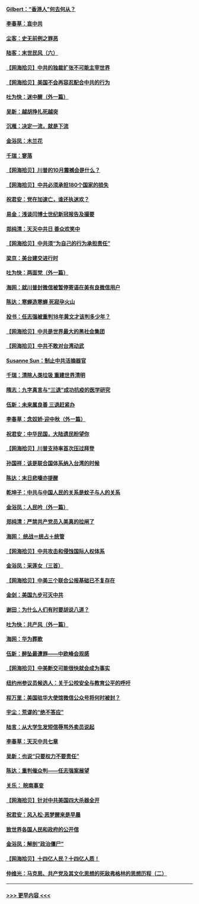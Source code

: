 #### [Gilbert：“香港人”何去何从？](../pages/nsc993/n12435894.md?t=09290302) 
#### [李春草：哀中共](../pages/nsc993/n12435874.md?t=09290302) 
#### [尘客：史无前例之罪恶](../pages/nsc993/n12435762.md?t=09290302) 
#### [陆客：末世民风（六）](../pages/nsc993/n12435354.md?t=09290302) 
#### [【网海拾贝】中共的独裁扩张不可能主宰世界](../pages/nsc993/n12435151.md?t=09290302) 
#### [【网海拾贝】美国不会再容忍配合中共的行为](../pages/nsc993/n12433808.md?t=09290302) 
#### [吐为快：迷中醒（外一篇）](../pages/nsc993/n12433585.md?t=09290302) 
#### [吴新：越胡挣扎死越突](../pages/nsc993/n12433562.md?t=09290302) 
#### [沉雁：决定一流，就是下流](../pages/nsc993/n12432128.md?t=09290302) 
#### [金浴凤：木兰花](../pages/nsc993/n12432124.md?t=09290302) 
#### [千瑞：寥落](../pages/nsc993/n12432071.md?t=09290302) 
#### [【网海拾贝】川普的10月震撼会是什么？](../pages/nsc993/n12431624.md?t=09290302) 
#### [【网海拾贝】中共必须承担180个国家的损失](../pages/nsc993/n12428893.md?t=09290302) 
#### [祝君安：党在加速亡，谁还执迷欢？](../pages/nsc993/n12428652.md?t=09290302) 
#### [易金：浅谈闫博士世纪新冠报告及撮要](../pages/nsc993/n12426822.md?t=09290302) 
#### [郑纯清：天灭中共日 善众欢笑中](../pages/nsc993/n12426784.md?t=09290302) 
#### [【网海拾贝】中共须“为自己的行为承担责任”](../pages/nsc993/n12426067.md?t=09290302) 
#### [梁京：美台建交进行时](../pages/nsc993/n12424066.md?t=09290302) 
#### [吐为快：两面党（外一篇）](../pages/nsc993/n12424043.md?t=09290302) 
#### [海网：就川普封微信被暂停寄语在美有良微信用户](../pages/nsc993/n12424021.md?t=09290302) 
#### [陈达：寒蝉造寒蝉 死寂孕火山](../pages/nsc993/n12423958.md?t=09290302) 
#### [投书：任志强被重判18年黄文才该判多少年？](../pages/nsc993/n12423672.md?t=09290302) 
#### [【网海拾贝】中共是世界最大的黑社会集团](../pages/nsc993/n12423543.md?t=09290302) 
#### [【网海拾贝】中共不敢对台湾动武](../pages/nsc993/n12421418.md?t=09290302) 
#### [Susanne Sun：制止中共活摘器官](../pages/nsc993/n12419654.md?t=09290302) 
#### [千瑞：清除人类垃圾 重建世界清明](../pages/nsc993/n12419414.md?t=09290302) 
#### [隋志：九字真言与“三退”成功抗疫的医学研究](../pages/nsc993/n12419248.md?t=09290302) 
#### [伍新：未来属良善 三退赶紧办](../pages/nsc993/n12418496.md?t=09290302) 
#### [李春草：念奴娇·迎中秋（外一篇）](../pages/nsc993/n12418465.md?t=09290302) 
#### [祝君安：中华民国，大陆遗民盼望你](../pages/nsc993/n12418089.md?t=09290302) 
#### [【网海拾贝】川普支持率首次压过拜登](../pages/nsc993/n12418050.md?t=09290302) 
#### [孙国祥：该是联合国体系纳入台湾的时候](../pages/nsc993/n12417369.md?t=09290302) 
#### [陈达：末日悲嚎亦提醒](../pages/nsc993/n12416736.md?t=09290302) 
#### [乾坤子：中共与中国人民的关系是蚊子与人的关系](../pages/nsc993/n12416632.md?t=09290302) 
#### [金浴凤：人民吟（外一篇）](../pages/nsc993/n12416567.md?t=09290302) 
#### [郑纯清：严禁共产党员入美真的拉闸了](../pages/nsc993/n12416550.md?t=09290302) 
#### [海网： 统战＝统占＋统管](../pages/nsc993/n12416404.md?t=09290302) 
#### [【网海拾贝】中共攻击和侵蚀国际人权体系](../pages/nsc993/n12416250.md?t=09290302) 
#### [金浴凤：采莲女（三首）](../pages/nsc993/n12415517.md?t=09290302) 
#### [【网海拾贝】中美三个联合公报基础已不复存在](../pages/nsc993/n12415054.md?t=09290302) 
#### [金剑：美国九步可灭中共](../pages/nsc993/n12413183.md?t=09290302) 
#### [谢田：为什么人们有时要胡说八道？](../pages/nsc993/n12411861.md?t=09290302) 
#### [吐为快：共产风（外一篇）](../pages/nsc993/n12411761.md?t=09290302) 
#### [海网：华为葬歌](../pages/nsc993/n12410381.md?t=09290302) 
#### [伍新：醉坠最遭罪——中欧峰会观感](../pages/nsc993/n12410364.md?t=09290302) 
#### [【网海拾贝】中美断交可能很快就会成为事实](../pages/nsc993/n12409495.md?t=09290302) 
#### [纽约州参议员候选人：关于公校安全与教育公平的呼吁](../pages/nsc993/n12409228.md?t=09290302) 
#### [程万里：美国驻华大使馆微信公众号将何时被封？](../pages/nsc993/n12407397.md?t=09290302) 
#### [宇尘：荒谬的“绝不答应”](../pages/nsc993/n12407360.md?t=09290302) 
#### [陆言：从大学生发短信辱骂外卖员说起](../pages/nsc993/n12407285.md?t=09290302) 
#### [李春草：天灭中共七章](../pages/nsc993/n12406988.md?t=09290302) 
#### [吴新：也说“只要权力不要责任”](../pages/nsc993/n12406966.md?t=09290302) 
#### [陈达：重判催众判——任志强案展望](../pages/nsc993/n12404540.md?t=09290302) 
#### [关乐： 皖南事变](../pages/nsc993/n12404288.md?t=09290302) 
#### [【网海拾贝】针对中共美国四大杀器全开](../pages/nsc993/n12404172.md?t=09290302) 
#### [祝君安：风入松‧恶梦醒来是早晨](../pages/nsc993/n12401953.md?t=09290302) 
#### [致世界各国人民和政府的公开信](../pages/nsc993/n12401824.md?t=09290302) 
#### [金浴凤：解剖“政治僵尸”](../pages/nsc993/n12401808.md?t=09290302) 
#### [【网海拾贝】十四亿人民？十四亿人质！](../pages/nsc993/n12401708.md?t=09290302) 
#### [仲维光：马克思、共产党及其文化思想的死敌弗格林的思想历程（二）](../pages/nsc993/n12399107.md?t=09290302) 

----
#### [ >>> 更早内容 <<< ](../indexes/nsc993-earlier.md)
